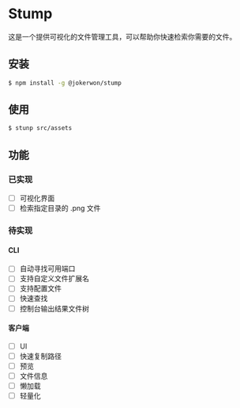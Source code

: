 # Stump

这是一个提供可视化的文件管理工具，可以帮助你快速检索你需要的文件。

## 安装

```bash
$ npm install -g @jokerwon/stump
```

## 使用

```bash
$ stunp src/assets
```

## 功能

### 已实现

- [ ] 可视化界面
- [ ] 检索指定目录的 .png 文件

### 待实现

#### CLI

- [ ] 自动寻找可用端口
- [ ] 支持自定义文件扩展名
- [ ] 支持配置文件
- [ ] 快速查找
- [ ] 控制台输出结果文件树

#### 客户端

- [ ] UI
- [ ] 快速复制路径
- [ ] 预览
- [ ] 文件信息
- [ ] 懒加载
- [ ] 轻量化
